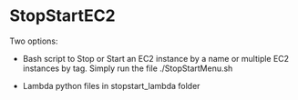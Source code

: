 # StopStartEC2

Two options:
- Bash script to Stop or Start an EC2 instance by a name or multiple EC2 instances by tag.
Simply run the file ./StopStartMenu.sh

- Lambda python files in stopstart_lambda folder